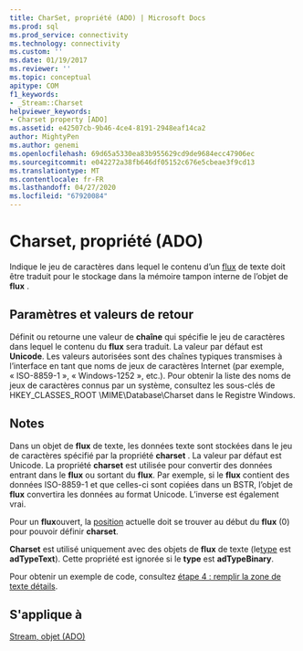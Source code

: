```yaml
---
title: CharSet, propriété (ADO) | Microsoft Docs
ms.prod: sql
ms.prod_service: connectivity
ms.technology: connectivity
ms.custom: ''
ms.date: 01/19/2017
ms.reviewer: ''
ms.topic: conceptual
apitype: COM
f1_keywords:
- _Stream::Charset
helpviewer_keywords:
- Charset property [ADO]
ms.assetid: e42507cb-9b46-4ce4-8191-2948eaf14ca2
author: MightyPen
ms.author: genemi
ms.openlocfilehash: 69d65a5330ea83b955629cd9de9684ecc47906ec
ms.sourcegitcommit: e042272a38fb646df05152c676e5cbeae3f9cd13
ms.translationtype: MT
ms.contentlocale: fr-FR
ms.lasthandoff: 04/27/2020
ms.locfileid: "67920084"
---
```

# <a name="charset-property-ado"></a>Charset, propriété (ADO)
Indique le jeu de caractères dans lequel le contenu d’un [flux](../../../ado/reference/ado-api/stream-object-ado.md) de texte doit être traduit pour le stockage dans la mémoire tampon interne de l’objet de **flux** .  
  
## <a name="settings-and-return-values"></a>Paramètres et valeurs de retour  
 Définit ou retourne une valeur de **chaîne** qui spécifie le jeu de caractères dans lequel le contenu du **flux** sera traduit. La valeur par défaut est **Unicode**. Les valeurs autorisées sont des chaînes typiques transmises à l’interface en tant que noms de jeux de caractères Internet (par exemple, « ISO-8859-1 », « Windows-1252 », etc.). Pour obtenir la liste des noms de jeux de caractères connus par un système, consultez les sous-clés de HKEY_CLASSES_ROOT \MIME\Database\Charset dans le Registre Windows.  
  
## <a name="remarks"></a>Notes  
 Dans un objet de **flux** de texte, les données texte sont stockées dans le jeu de caractères spécifié par la propriété **charset** . La valeur par défaut est Unicode. La propriété **charset** est utilisée pour convertir des données entrant dans le **flux** ou sortant du **flux**. Par exemple, si le **flux** contient des données ISO-8859-1 et que celles-ci sont copiées dans un BSTR, l’objet de **flux** convertira les données au format Unicode. L’inverse est également vrai.  
  
 Pour un **flux**ouvert, la [position](../../../ado/reference/ado-api/position-property-ado.md) actuelle doit se trouver au début du **flux** (0) pour pouvoir définir **charset**.  
  
 **Charset** est utilisé uniquement avec des objets de **flux** de texte (le[type](../../../ado/reference/ado-api/type-property-ado-stream.md) est **adTypeText**). Cette propriété est ignorée si le **type** est **adTypeBinary**.  
  
 Pour obtenir un exemple de code, consultez [étape 4 : remplir la zone de texte détails](../../../ado/guide/data/step-4-populate-the-details-text-box.md).  
  
## <a name="applies-to"></a>S'applique à  
 [Stream, objet (ADO)](../../../ado/reference/ado-api/stream-object-ado.md)
